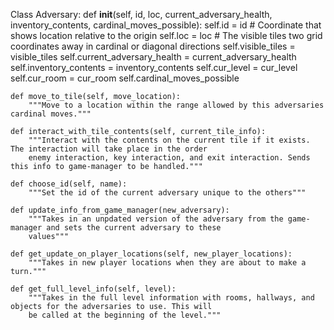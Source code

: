 Class Adversary:
    def __init__(self, id, loc, current_adversary_health, inventory_contents, cardinal_moves_possible):
    self.id = id
    # Coordinate that shows location relative to the origin
    self.loc = loc
    # The visible tiles two grid coordinates away in cardinal or diagonal directions
    self.visible_tiles = visible_tiles
    self.current_adversary_health = current_adversary_health
    self.inventory_contents = inventory_contents
    self.cur_level = cur_level
    self.cur_room = cur_room
    self.cardinal_moves_possible
    
    def move_to_tile(self, move_location):
        """Move to a location within the range allowed by this adversaries cardinal moves."""
       
    def interact_with_tile_contents(self, current_tile_info):
        """Interact with the contents on the current tile if it exists. The interaction will take place in the order
        enemy interaction, key interaction, and exit interaction. Sends this info to game-manager to be handled."""
     
    def choose_id(self, name):
        """Set the id of the current adversary unique to the others"""
    
    def update_info_from_game_manager(new_adversary):
        """Takes in an unpdated version of the adversary from the game-manager and sets the current adversary to these
        values"""
    
    def get_update_on_player_locations(self, new_player_locations):
        """Takes in new player locations when they are about to make a turn."""
    
    def get_full_level_info(self, level):
        """Takes in the full level information with rooms, hallways, and objects for the adversaries to use. This will
        be called at the beginning of the level."""